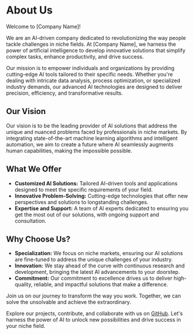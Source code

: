 # About Us

Welcome to [Company Name]!

We are an AI-driven company dedicated to revolutionizing the way people tackle challenges in niche fields. At [Company Name], we harness the power of artificial intelligence to develop innovative solutions that simplify complex tasks, enhance productivity, and drive success.

Our mission is to empower individuals and organizations by providing cutting-edge AI tools tailored to their specific needs. Whether you're dealing with intricate data analysis, process optimization, or specialized industry demands, our advanced AI technologies are designed to deliver precision, efficiency, and transformative results.

## Our Vision

Our vision is to be the leading provider of AI solutions that address the unique and nuanced problems faced by professionals in niche markets. By integrating state-of-the-art machine learning algorithms and intelligent automation, we aim to create a future where AI seamlessly augments human capabilities, making the impossible possible.

## What We Offer

- **Customized AI Solutions:** Tailored AI-driven tools and applications designed to meet the specific requirements of your field.
- **Innovative Problem-Solving:** Cutting-edge technologies that offer new perspectives and solutions to longstanding challenges.
- **Expertise and Support:** A team of AI experts dedicated to ensuring you get the most out of our solutions, with ongoing support and consultation.

## Why Choose Us?

- **Specialization:** We focus on niche markets, ensuring our AI solutions are fine-tuned to address the unique challenges of your industry.
- **Innovation:** We stay ahead of the curve with continuous research and development, bringing the latest AI advancements to your doorstep.
- **Commitment:** Our commitment to excellence drives us to deliver high-quality, reliable, and impactful solutions that make a difference.

Join us on our journey to transform the way you work. Together, we can solve the unsolvable and achieve the extraordinary.

Explore our projects, contribute, and collaborate with us on [GitHub](https://github.com/your-company). Let's harness the power of AI to unlock new possibilities and drive success in your niche field.

